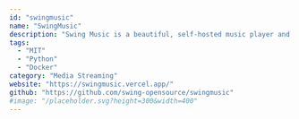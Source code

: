 ```yaml
---
id: "swingmusic"
name: "SwingMusic"
description: "Swing Music is a beautiful, self-hosted music player and streaming server for your local audio files. Like a cooler Spotify ... but bring your own music."
tags:
  - "MIT"
  - "Python"
  - "Docker"
category: "Media Streaming"
website: "https://swingmusic.vercel.app/"
github: "https://github.com/swing-opensource/swingmusic"
#image: "/placeholder.svg?height=300&width=400"
---
```


